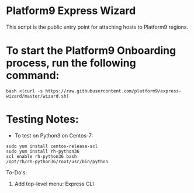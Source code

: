 # Platform9 Express Wizard
This script is the public entry point for attaching hosts to Platform9 regions.

# To start the Platform9 Onboarding process, run the following command:
```
bash <(curl -s https://raw.githubusercontent.com/platform9/express-wizard/master/wizard.sh)
```
# Testing Notes:
* To test on Python3 on Centos-7:
```
sudo yum install centos-release-scl
sudo yum install rh-python36
scl enable rh-python36 bash
/opt/rh/rh-python36/root/usr/bin/python
```

To-Do's:
1. Add top-level menu: Express CLI
